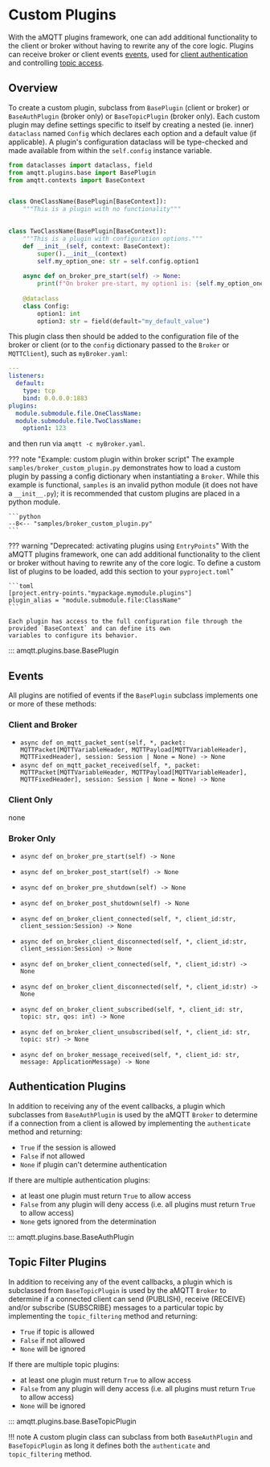 # Custom Plugins

With the aMQTT plugins framework, one can add additional functionality to the client or broker without
having to rewrite any of the core logic. Plugins can receive broker or client events [events](custom_plugins.md#events),
used for [client authentication](custom_plugins.md#authentication-plugins) and controlling [topic access](custom_plugins.md#topic-filter-plugins).

## Overview

To create a custom plugin, subclass from `BasePlugin` (client or broker) or `BaseAuthPlugin` (broker only)
or `BaseTopicPlugin` (broker only).  Each custom plugin may define settings specific to itself by creating
a nested (ie. inner) `dataclass` named `Config` which declares each option and a default value (if applicable). A
plugin's configuration dataclass will be type-checked and made available from within the `self.config` instance variable.

```python
from dataclasses import dataclass, field
from amqtt.plugins.base import BasePlugin
from amqtt.contexts import BaseContext


class OneClassName(BasePlugin[BaseContext]):
    """This is a plugin with no functionality"""

    
class TwoClassName(BasePlugin[BaseContext]):
    """This is a plugin with configuration options."""
    def __init__(self, context: BaseContext):
        super().__init__(context)
        self.my_option_one: str = self.config.option1
        
    async def on_broker_pre_start(self) -> None:
        print(f"On broker pre-start, my option1 is: {self.my_option_one}")
        
    @dataclass
    class Config:
        option1: int
        option3: str = field(default="my_default_value")
```

This plugin class then should be added to the configuration file of the broker or client (or to the `config`
dictionary passed to the `Broker` or `MQTTClient`), such as `myBroker.yaml`:

```yaml
---
listeners:
  default:
    type: tcp
    bind: 0.0.0.0:1883
plugins:
  module.submodule.file.OneClassName:
  module.submodule.file.TwoClassName:
    option1: 123
```

and then run via `amqtt -c myBroker.yaml`.

??? note "Example: custom plugin within broker script"
    The example `samples/broker_custom_plugin.py` demonstrates how to load a custom plugin
    by passing a config dictionary when instantiating a `Broker`. While this example is functional,
    `samples` is an invalid python module (it does not have a `__init__.py`); it is recommended
    that custom plugins are placed in a python module.

    ```python
    --8<-- "samples/broker_custom_plugin.py"
    ```

??? warning "Deprecated: activating plugins using `EntryPoints`"
    With the aMQTT plugins framework, one can add additional functionality to the client or broker without
    having to rewrite any of the core logic. To define a custom list of plugins to be loaded, add this section
    to your `pyproject.toml`"

    ```toml
    [project.entry-points."mypackage.mymodule.plugins"]
    plugin_alias = "module.submodule.file:ClassName"
    ```

    Each plugin has access to the full configuration file through the provided `BaseContext` and can define its own
    variables to configure its behavior.

::: amqtt.plugins.base.BasePlugin



## Events


All plugins are notified of events if the `BasePlugin` subclass implements one or more of these methods:

### Client and Broker

- `async def on_mqtt_packet_sent(self, *, packet: MQTTPacket[MQTTVariableHeader, MQTTPayload[MQTTVariableHeader], MQTTFixedHeader], session: Session | None = None) -> None`
- `async def on_mqtt_packet_received(self, *, packet: MQTTPacket[MQTTVariableHeader, MQTTPayload[MQTTVariableHeader], MQTTFixedHeader], session: Session | None = None) -> None`

### Client Only

none

### Broker Only

- `async def on_broker_pre_start(self) -> None`
- `async def on_broker_post_start(self) -> None`
- `async def on_broker_pre_shutdown(self) -> None`
- `async def on_broker_post_shutdown(self) -> None`

- `async def on_broker_client_connected(self, *, client_id:str, client_session:Session) -> None`
- `async def on_broker_client_disconnected(self, *, client_id:str, client_session:Session) -> None`

- `async def on_broker_client_connected(self, *, client_id:str) -> None`
- `async def on_broker_client_disconnected(self, *, client_id:str) -> None`

- `async def on_broker_client_subscribed(self, *, client_id: str, topic: str, qos: int) -> None`
- `async def on_broker_client_unsubscribed(self, *, client_id: str, topic: str) -> None`

- `async def on_broker_message_received(self, *, client_id: str, message: ApplicationMessage) -> None`


## Authentication Plugins

In addition to receiving any of the event callbacks, a plugin which subclasses from `BaseAuthPlugin`
is used by the aMQTT `Broker` to determine if a connection from a client is allowed by 
implementing the `authenticate` method and returning:
- `True` if the session is allowed
- `False` if not allowed
- `None` if plugin can't determine authentication

If there are multiple authentication plugins:
- at least one plugin must return `True` to allow access
- `False` from any plugin will deny access (i.e. all plugins must return `True` to allow access)
- `None` gets ignored from the determination

::: amqtt.plugins.base.BaseAuthPlugin

## Topic Filter Plugins

In addition to receiving any of the event callbacks, a plugin which is subclassed from `BaseTopicPlugin`
is used by the aMQTT `Broker` to determine if a connected client can send (PUBLISH), receive (RECEIVE)
and/or subscribe (SUBSCRIBE) messages to a particular topic by implementing the `topic_filtering` method and returning:
- `True` if topic is allowed 
- `False` if not allowed
- `None` will be ignored

If there are multiple topic plugins:
- at least one plugin must return `True` to allow access
- `False` from any plugin will deny access (i.e. all plugins must return `True` to allow access)
- `None` will be ignored

::: amqtt.plugins.base.BaseTopicPlugin


!!! note
    A custom plugin class can subclass from both `BaseAuthPlugin` and `BaseTopicPlugin` as long it defines
    both the `authenticate` and `topic_filtering` method.
